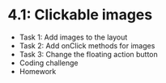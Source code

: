 # 4.1: Clickable images

* Task 1: Add images to the layout
* Task 2: Add onClick methods for images
* Task 3: Change the floating action button
* Coding challenge
* Homework
